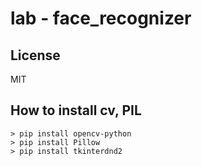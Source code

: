# lab - face_recognizer

## License

MIT

## How to install cv, PIL 

```
> pip install opencv-python
> pip install Pillow
> pip install tkinterdnd2
```
